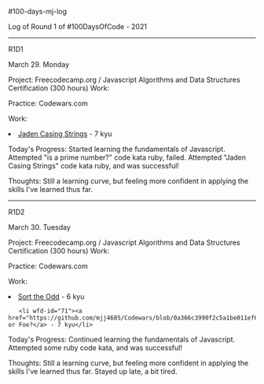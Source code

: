 #100-days-mj-log

Log of Round 1 of #100DaysOfCode - 2021
____________________________________________________

R1D1

March 29. Monday

Project: Freecodecamp.org / Javascript Algorithms and Data Structures Certification (300 hours)
Work: 

Practice: Codewars.com 

Work:  <li wfd-id="71"><a href="https://github.com/mjj4685/Codewars">Jaden Casing Strings</a> - 7 kyu</li>

Today's Progress: Started learning the fundamentals of Javascript. Attempted "is a prime number?" code kata ruby, failed. 
Attempted "Jaden Casing Strings" code kata ruby, and was successful!

Thoughts: Still a learning curve, but feeling more confident in applying the skills I've learned thus far.

----------------------------

R1D2

March 30. Tuesday

Project: Freecodecamp.org / Javascript Algorithms and Data Structures Certification (300 hours)
Work: 

Practice: Codewars.com 

Work:  <li wfd-id="71"><a href="https://github.com/mjj4685/Codewars/blob/c0c0b640186129bb40e5a4c79fca6360fe29f045/Sort%20the%20Odd">Sort the Odd</a> - 6 kyu</li>

       <li wfd-id="71"><a href="https://github.com/mjj4685/Codewars/blob/0a366c3990f2c5a1be011ef66088eb68e34926fe/Friend%20or%20Foe">Friend or Foe?</a> - 7 kyu</li>

Today's Progress: Continued learning the fundamentals of Javascript. 
Attempted some ruby code kata, and was successful!

Thoughts: Still a learning curve, but feeling more confident in applying the skills I've learned thus far. Stayed up late, a bit tired. 




